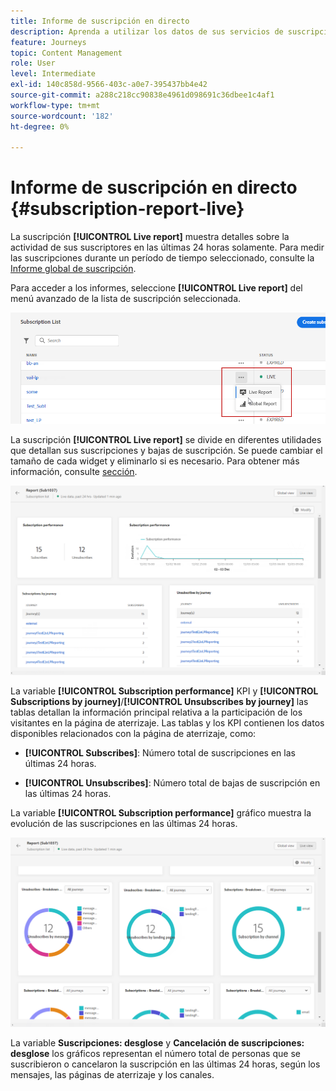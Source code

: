 ```yaml
---
title: Informe de suscripción en directo
description: Aprenda a utilizar los datos de sus servicios de suscripción con el informe de suscripción activo
feature: Journeys
topic: Content Management
role: User
level: Intermediate
exl-id: 140c858d-9566-403c-a0e7-395437bb4e42
source-git-commit: a288c218cc90838e4961d098691c36dbee1c4af1
workflow-type: tm+mt
source-wordcount: '182'
ht-degree: 0%

---
```


# Informe de suscripción en directo {#subscription-report-live}

La suscripción **[!UICONTROL Live report]** muestra detalles sobre la actividad de sus suscriptores en las últimas 24 horas solamente. Para medir las suscripciones durante un período de tiempo seleccionado, consulte la [Informe global de suscripción](subscription-report-global.md).

Para acceder a los informes, seleccione **[!UICONTROL Live report]** del menú avanzado de la lista de suscripción seleccionada.

![](assets/subscription_report_6.png)

La suscripción **[!UICONTROL Live report]** se divide en diferentes utilidades que detallan sus suscripciones y bajas de suscripción. Se puede cambiar el tamaño de cada widget y eliminarlo si es necesario. Para obtener más información, consulte [sección](live-report.md).

![](assets/subscription_report_3.png)

La variable **[!UICONTROL Subscription performance]** KPI y **[!UICONTROL Subscriptions by journey]**/**[!UICONTROL Unsubscribes by journey]** las tablas detallan la información principal relativa a la participación de los visitantes en la página de aterrizaje. Las tablas y los KPI contienen los datos disponibles relacionados con la página de aterrizaje, como:

* **[!UICONTROL Subscribes]**: Número total de suscripciones en las últimas 24 horas.

* **[!UICONTROL Unsubscribes]**: Número total de bajas de suscripción en las últimas 24 horas.

La variable **[!UICONTROL Subscription performance]** gráfico muestra la evolución de las suscripciones en las últimas 24 horas.

![](assets/subscription_report_4.png)

La variable **Suscripciones: desglose** y **Cancelación de suscripciones: desglose** los gráficos representan el número total de personas que se suscribieron o cancelaron la suscripción en las últimas 24 horas, según los mensajes, las páginas de aterrizaje y los canales.
